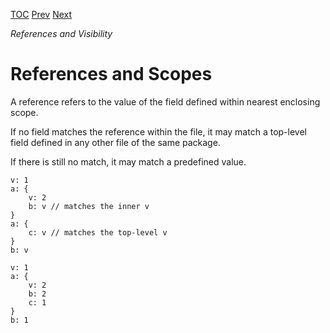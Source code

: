 [TOC](Readme.md) [Prev](bytes.md) [Next](selectors.md)

_References and Visibility_

# References and Scopes

A reference refers to the value of the field defined within nearest
enclosing scope.

If no field matches the reference within the file, it may match a top-level
field defined in any other file of the same package.

If there is still no match, it may match a predefined value.

<!-- CUE editor -->
```
v: 1
a: {
    v: 2
    b: v // matches the inner v
}
a: {
    c: v // matches the top-level v
}
b: v
```

<!-- result -->
```
v: 1
a: {
    v: 2
    b: 2
    c: 1
}
b: 1
```
